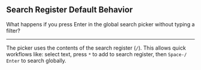 ## Search Register Default Behavior

What happens if you press Enter in the global search picker without typing a filter?

---

The picker uses the contents of the search register (`/`). This allows quick workflows like: select text, press `*` to add to search register, then `Space-/` `Enter` to search globally.

